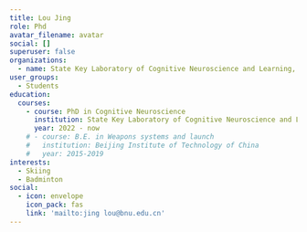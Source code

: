 ```yaml
---
title: Lou Jing
role: Phd
avatar_filename: avatar
social: []
superuser: false
organizations:
  - name: State Key Laboratory of Cognitive Neuroscience and Learning, Beijing Normal University
user_groups:
  - Students
education:
  courses:
    - course: PhD in Cognitive Neuroscience
      institution: State Key Laboratory of Cognitive Neuroscience and Learning, Beijing Normal University
      year: 2022 - now
    # - course: B.E. in Weapons systems and launch 
    #   institution: Beijing Institute of Technology of China
    #   year: 2015-2019
interests:
  - Skiing
  - Badminton
social:
  - icon: envelope
    icon_pack: fas
    link: 'mailto:jing lou@bnu.edu.cn'
---
```


